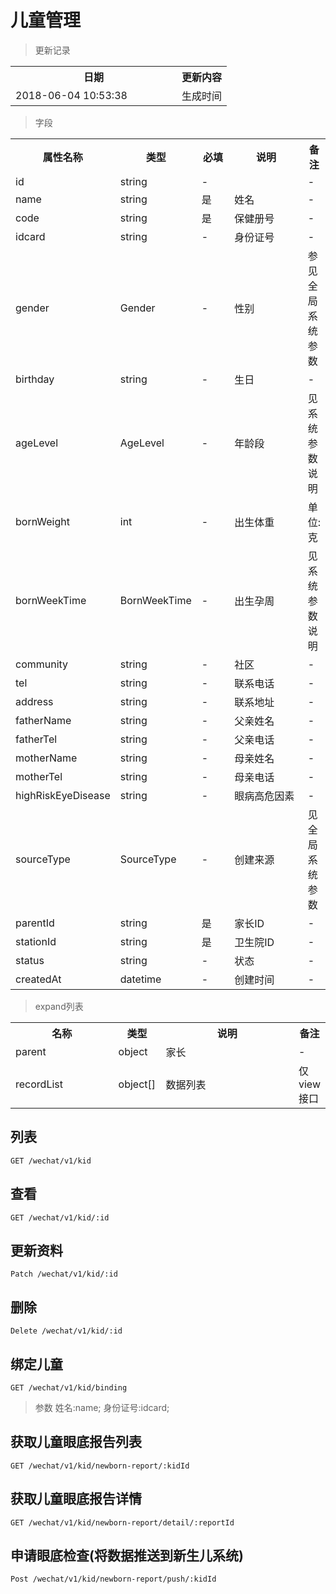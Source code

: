 # 儿童管理

> 更新记录

<table>
    <tr>
        <th style="width:250px;">日期</th>
        <th>更新内容</th>
    </tr>
    <tr>
        <td>2018-06-04 10:53:38</td>
        <td>生成时间</td>
    </tr>
</table>

> 字段

<table>
    <tr>
        <th style="width:150px;">属性名称</th>
        <th style="width:60px;">类型</th>
        <th style="width:60px;">必填</th>
        <th style="width:200px;">说明</th>
        <th>备注</th>
    </tr>
    <tr>
        <td>id</td>
        <td>string</td>
        <td>-</td>
        <td></td>
        <td>-</td>
    </tr>
    <tr>
        <td>name</td>
        <td>string</td>
        <td>是</td>
        <td>姓名</td>
        <td>-</td>
    </tr>
    <tr>
        <td>code</td>
        <td>string</td>
        <td>是</td>
        <td>保健册号</td>
        <td>-</td>
    </tr>
    <tr>
        <td>idcard</td>
        <td>string</td>
        <td>-</td>
        <td>身份证号</td>
        <td>-</td>
    </tr>
    <tr>
        <td>gender</td>
        <td>Gender</td>
        <td>-</td>
        <td>性别</td>
        <td>参见全局系统参数</td>
    </tr>
    <tr>
        <td>birthday</td>
        <td>string</td>
        <td>-</td>
        <td>生日</td>
        <td>-</td>
    </tr>
    <tr>
        <td>ageLevel</td>
        <td>AgeLevel</td>
        <td>-</td>
        <td>年龄段</td>
        <td>见系统参数说明</td>
    </tr>
    <tr>
        <td>bornWeight</td>
        <td>int</td>
        <td>-</td>
        <td>出生体重</td>
        <td>单位:克</td>
    </tr>
    <tr>
        <td>bornWeekTime</td>
        <td>BornWeekTime</td>
        <td>-</td>
        <td>出生孕周</td>
        <td>见系统参数说明</td>
    </tr>
    <tr>
        <td>community</td>
        <td>string</td>
        <td>-</td>
        <td>社区</td>
        <td>-</td>
    </tr>
    <tr>
        <td>tel</td>
        <td>string</td>
        <td>-</td>
        <td>联系电话</td>
        <td>-</td>
    </tr>
    <tr>
        <td>address</td>
        <td>string</td>
        <td>-</td>
        <td>联系地址</td>
        <td>-</td>
    </tr>
    <tr>
        <td>fatherName</td>
        <td>string</td>
        <td>-</td>
        <td>父亲姓名</td>
        <td>-</td>
    </tr>
    <tr>
        <td>fatherTel</td>
        <td>string</td>
        <td>-</td>
        <td>父亲电话</td>
        <td>-</td>
    </tr>
    <tr>
        <td>motherName</td>
        <td>string</td>
        <td>-</td>
        <td>母亲姓名</td>
        <td>-</td>
    </tr>
    <tr>
        <td>motherTel</td>
        <td>string</td>
        <td>-</td>
        <td>母亲电话</td>
        <td>-</td>
    </tr>
    <tr>
        <td>highRiskEyeDisease</td>
        <td>string</td>
        <td>-</td>
        <td>眼病高危因素</td>
        <td>-</td>
    </tr>
    <tr>
        <td>sourceType</td>
        <td>SourceType</td>
        <td>-</td>
        <td>创建来源</td>
        <td>见全局系统参数</td>
    </tr>
    <tr>
        <td>parentId</td>
        <td>string</td>
        <td>是</td>
        <td>家长ID</td>
        <td>-</td>
    </tr>
    <tr>
        <td>stationId</td>
        <td>string</td>
        <td>是</td>
        <td>卫生院ID</td>
        <td>-</td>
    </tr>
    <tr>
        <td>status</td>
        <td>string</td>
        <td>-</td>
        <td>状态</td>
        <td>-</td>
    </tr>
    <tr>
        <td>createdAt</td>
        <td>datetime</td>
        <td>-</td>
        <td>创建时间</td>
        <td>-</td>
    </tr>
</table>

> expand列表

<table>
    <tr>
        <th style="width:150px;">名称</th>
        <th style="width:60px;">类型</th>
        <th style="width:200px;">说明</th>
        <th>备注</th>
    </tr>
    <tr>
        <td>parent</td>
        <td>object</td>
        <td>家长</td>
        <td>-</td>
    </tr>
    <tr>
        <td>recordList</td>
        <td>object[]</td>
        <td>数据列表</td>
        <td>仅view接口</td>
    </tr>
</table>

## 列表

```
GET /wechat/v1/kid
```

## 查看

```
GET /wechat/v1/kid/:id
```


## 更新资料

```
Patch /wechat/v1/kid/:id
```

## 删除

```
Delete /wechat/v1/kid/:id
```

## 绑定儿童
```
GET /wechat/v1/kid/binding
```
> 参数 姓名:name; 身份证号:idcard;

## 获取儿童眼底报告列表
```
GET /wechat/v1/kid/newborn-report/:kidId
```
## 获取儿童眼底报告详情
```
GET /wechat/v1/kid/newborn-report/detail/:reportId
```

## 申请眼底检查(将数据推送到新生儿系统)
```
Post /wechat/v1/kid/newborn-report/push/:kidId
```